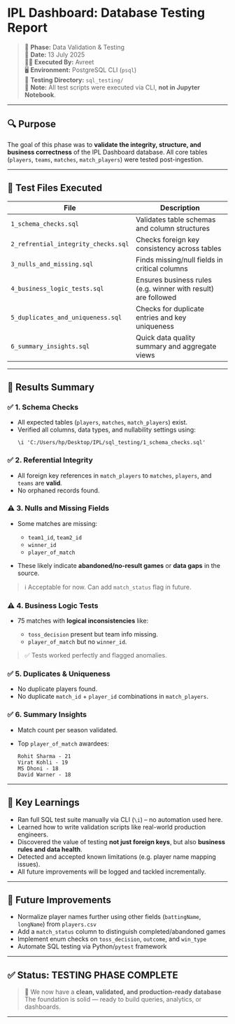 # IPL Dashboard: Database Testing Report

> 📍 **Phase:** Data Validation & Testing  
> 📅 **Date:** 13 July 2025  
> 🧑‍💻 **Executed By:** Avreet  
> 🖥️ **Environment:** PostgreSQL CLI (`psql`)  
> 📁 **Testing Directory:** `sql_testing/`  
> 📌 **Note:** All test scripts were executed via CLI, **not in Jupyter Notebook**.

---

## 🔍 Purpose

The goal of this phase was to **validate the integrity, structure, and business correctness** of the IPL Dashboard database. All core tables (`players`, `teams`, `matches`, `match_players`) were tested post-ingestion.

---

## 📁 Test Files Executed

| File | Description |
|------|-------------|
| `1_schema_checks.sql` | Validates table schemas and column structures |
| `2_refrential_integrity_checks.sql` | Checks foreign key consistency across tables |
| `3_nulls_and_missing.sql` | Finds missing/null fields in critical columns |
| `4_business_logic_tests.sql` | Ensures business rules (e.g. winner with result) are followed |
| `5_duplicates_and_uniqueness.sql` | Checks for duplicate entries and key uniqueness |
| `6_summary_insights.sql` | Quick data quality summary and aggregate views |

---

## 🧾 Results Summary

### ✅ 1. Schema Checks
- All expected tables (`players`, `matches`, `match_players`) exist.
- Verified all columns, data types, and nullability settings using:
  ```
  \i 'C:/Users/hp/Desktop/IPL/sql_testing/1_schema_checks.sql'
  ```

### ✅ 2. Referential Integrity

* All foreign key references in `match_players` to `matches`, `players`, and `teams` are **valid**.
* No orphaned records found.

### ⚠️ 3. Nulls and Missing Fields

* Some matches are missing:

  * `team1_id`, `team2_id`
  * `winner_id`
  * `player_of_match`
* These likely indicate **abandoned/no-result games** or **data gaps** in the source.

> ℹ️ Acceptable for now. Can add `match_status` flag in future.

### ⚠️ 4. Business Logic Tests

* 75 matches with **logical inconsistencies** like:

  * `toss_decision` present but team info missing.
  * `player_of_match` but no `winner_id`.

> ✅ Tests worked perfectly and flagged anomalies.

### ✅ 5. Duplicates & Uniqueness

* No duplicate players found.
* No duplicate `match_id` + `player_id` combinations in `match_players`.

### ✅ 6. Summary Insights

* Match count per season validated.
* Top `player_of_match` awardees:

  ```
  Rohit Sharma - 21
  Virat Kohli - 19
  MS Dhoni - 18
  David Warner - 18
  ```

---

## 🧠 Key Learnings

* Ran full SQL test suite manually via CLI (`\i`) – no automation used here.
* Learned how to write validation scripts like real-world production engineers.
* Discovered the value of testing **not just foreign keys**, but also **business rules and data health**.
* Detected and accepted known limitations (e.g. player name mapping issues).
* All future improvements will be logged and tackled incrementally.

---

## 📌 Future Improvements

* Normalize player names further using other fields (`battingName`, `longName`) from `players.csv`
* Add a `match_status` column to distinguish completed/abandoned games
* Implement enum checks on `toss_decision`, `outcome`, and `win_type`
* Automate SQL testing via Python/`pytest` framework

---

## ✅ Status: TESTING PHASE COMPLETE

> 🎯 We now have a **clean, validated, and production-ready database**
> The foundation is solid — ready to build queries, analytics, or dashboards.

---
